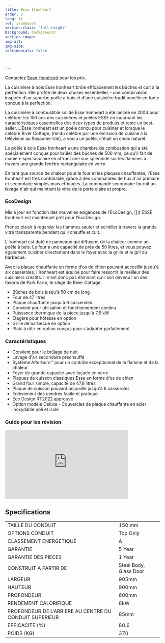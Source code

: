 ```yaml
---
title: Esse Ironheart
order: 3
lang: fr
ref: ironheart
section-class: 'full-height'
background: background3
section-image:
img-alt:
img-side:
testimonials: false



---
```

<div class="col_12 center">
<p>Contactez <a href="#contact">Sean Hendicott</a> pour les prix.</p>
</div>

<div class="col_6">
<p>La cuisinière à bois Esse Ironheart brûle efficacement les bûches et cuit à la perfection. Elle profite de deux choses essentielles - une combinaison inspirée d'un superbe poêle à bois et d'une cuisinière traditionnelle en fonte conçue à la perfection.</p>

<p>La cuisinière à combustible solide Esse Ironheart a été lancée en 2004 pour célébrer les 150 ans des cuisinières et poêles ESSE en incarnant les caractéristiques essentielles des deux types de produits et reste un best-seller. L'Esse Ironheart est un poêle conçu pour cuisiner et lorsque le célèbre River Cottage, (rendu célèbre par une émission de cuisine à la télévision au Royaume-Uni), a voulu un poêle, c'était un choix naturel.</p>
</div>

<div class="col_6">
<p>Le poêle à bois Esse Ironheart a une chambre de combustion qui a été spécialement conçue pour brûler des bûches de 500 mm, ce qu'il fait de manière spectaculaire en offrant une vue splendide sur les flammes à travers une grande fenêtre rectangulaire en verre.</p>

<p>En tant que source de chaleur pour le four et les plaques chauffantes, l'Esse Ironheart est très
contrôlable, grâce à des commandes de flux d'air primaire et secondaire simples mais efficaces. La
commande secondaire fournit un lavage d'air qui maintient la vitre de la porte claire et propre.</p>

</div>

<div class="col_12">
<h3>EcoDesign</h3>
</div>
<div class="col_6">

<p>Mis à jour en fonction des nouvelles exigences de l'EcoDesign, []()'ESSE Ironheart est maintenant prêt pour l'EcoDesign.</p>

<p>Prenez plaisir à regarder les flammes sauter et scintiller à travers la grande vitre transparente pendant qu'il chauffe et cuit.</p>

<p>L’Ironheart est doté de panneaux qui diffusent de la chaleur comme un poêle à bois. Le four a une
capacité de près de 50 litres, et vous pouvez également cuisiner directement dans le foyer avec la grille et le gril du barbecue.</p>

<p>Avec la plaque chauffante en forme d'os de chien pouvant accueillir jusqu'à six casseroles, l'Ironheart est équipé pour faire ressortir le meilleur des cuisiniers créatifs. Il n'est donc pas étonnant qu'il soit devenu l'un des favoris de Park Farm, le siège de River Cottage.</p>
</div>
<div class="col_6">

<ul>
  <li>Bûches de bois jusqu'à 50 cm de long</li>
  <li>Four de 47 litres</li>
  <li>Plaque chauffante jusqu'à 6 casseroles</li>
  <li>Convient pour utilisation et fonctionnement continu</li>
  <li>Puissance thermique de la pièce jusqu'à 7,6 kW</li>
  <li>Étagère pour hôtesse en option</li>
  <li>Grille de barbecue en option</li>
  <li>Plats à rôtir en option conçus pour s'adapter parfaitement</li>
</ul>
</div>
<div class="clear"></div>
<div class="col_6">

<h3>Caractéristiques</h3>

<ul>
  <li>Convient pour le brûlage de nuit</li>
  <li>Lavage d'air secondaire préchauffé</li>
  <li>Système Afterburn&trade; pour un contrôle exceptionnel de la flamme et de la chaleur</li>
  <li>Foyer de grande capacité avec façade en verre</li>
  <li>Plaques de cuisson classiques Esse en forme d'os de chien</li>
  <li>Grand four simple, capacité de 47,8 litres</li>
  <li>Plaque de cuisson pouvant accueillir jusqu'à 6 casseroles</li>
  <li>Enlèvement des cendres facile et pratique</li>
  <li>Eco Design RT2022 approuvé</li>
  <li>Option modèle Deluxe - Couvercles de plaque chauffante en acier inoxydable poli et isolé</li>
</ul>
</div>
<div class="col_6">
<h3>Guide pour les révision</h3>

<iframe width="400" height="225" src="https://www.youtube.com/embed/BfIDrfxS4ZM" title="YouTube video player" frameborder="0" allow="accelerometer; autoplay; clipboard-write; encrypted-media; gyroscope; picture-in-picture" allowfullscreen></iframe>
</div>
<div class="clear"></div>
<div class="col_12">
<h2>Specifications</h2>
<table>
  <tr><td>TAILLE DU CONDUIT </td><td>150 mm</td></tr>
  <tr><td>OPTIONS CONDUIT</td><td>Top Only</td></tr>
  <tr><td>CLASSEMENT ENERGETIQUE</td><td>A</td></tr>
  <tr><td>GARANTIE</td><td>5 Year </td></tr>
  <tr><td>GARANTIE DES PIECES</td><td>1 Year </td></tr>
  <tr><td>CONSTRUIT A PARTIR DE</td><td>Steel Body, Glass Door </td></tr>
  <tr><td>LARGEUR </td><td>905mm </td></tr>
  <tr><td>HAUTEUR </td><td>900mm </td></tr>
  <tr><td>PROFONDEUR </td><td>600mm </td></tr>
  <tr><td>RENDEMENT CALORIFIQUE</td><td>8kW </td></tr>
  <tr><td>PROFONDEUR DE L’ARRIERE AU CENTRE DU CONDUIT
  SUPERIEUR</td><td>85mm </td></tr>
  <tr><td>EFFICACITE (%)</td><td>80.6 </td></tr>
  <tr><td>POIDS (KG) </td><td>370</td></tr>
</table>
</div>
